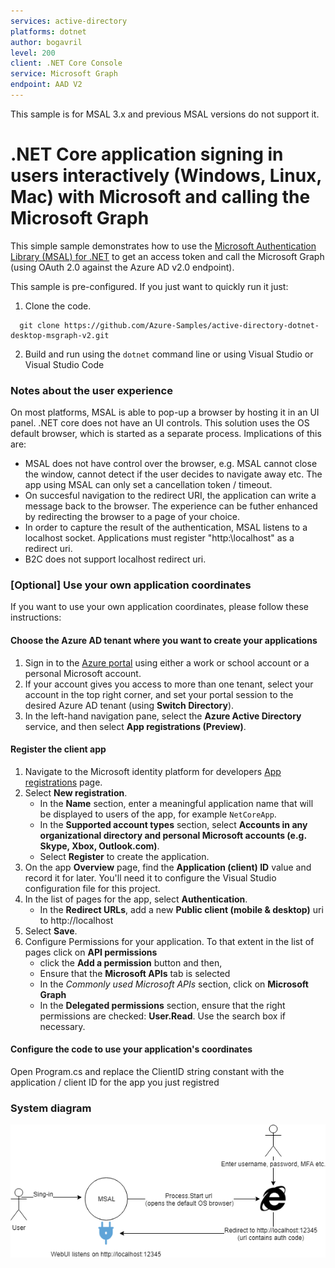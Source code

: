 ```yaml
---
services: active-directory
platforms: dotnet
author: bogavril
level: 200
client: .NET Core Console
service: Microsoft Graph
endpoint: AAD V2
---
```


This sample is for MSAL 3.x and previous MSAL versions do not support it.

# .NET Core application signing in users interactively (Windows, Linux, Mac) with Microsoft and calling the Microsoft Graph

This simple sample demonstrates how to use the [Microsoft Authentication Library (MSAL) for .NET](https://github.com/AzureAD/microsoft-authentication-library-for-dotnet) to get an access token and call the Microsoft Graph (using OAuth 2.0 against the Azure AD v2.0 endpoint).

This sample is pre-configured. If you just want to quickly run it just:

1. Clone the code.
```
  git clone https://github.com/Azure-Samples/active-directory-dotnet-desktop-msgraph-v2.git
```

2. Build and run using the `dotnet` command line or using Visual Studio or Visual Studio Code 

### Notes about the user experience

On most platforms, MSAL is able to pop-up a browser by hosting it in an UI panel. .NET core does not have an UI controls. 
This solution uses the OS default browser, which is started as a separate process. Implications of this are: 

- MSAL does not have control over the browser, e.g. MSAL cannot close the window, cannot detect if the user decides to navigate away etc. The app using MSAL can only set a cancellation token / timeout.
- On succesful navigation to the redirect URI, the application can write a message back to the browser. The experience can be futher enhanced by redirecting the browser to a page of your choice. 
- In order to capture the result of the authentication, MSAL listens to a localhost socket. Applications must register "http:\\localhost" as a redirect uri.
- B2C does not support localhost redirect uri.

### [Optional] Use your own application coordinates
If you want to use your own application coordinates, please follow these instructions:

#### Choose the Azure AD tenant where you want to create your applications

1. Sign in to the [Azure portal](https://portal.azure.com) using either a work or school account or a personal Microsoft account.
1. If your account gives you access to more than one tenant, select your account in the top right corner, and set your portal session to the desired Azure AD tenant
   (using **Switch Directory**).
1. In the left-hand navigation pane, select the **Azure Active Directory** service, and then select **App registrations (Preview)**.

#### Register the client app 

1. Navigate to the Microsoft identity platform for developers [App registrations](https://go.microsoft.com/fwlink/?linkid=2083908) page.
1. Select **New registration**.
   - In the **Name** section, enter a meaningful application name that will be displayed to users of the app, for example `NetCoreApp`.
   - In the **Supported account types** section, select **Accounts in any organizational directory and personal Microsoft accounts (e.g. Skype, Xbox, Outlook.com)**.
    - Select **Register** to create the application.
1. On the app **Overview** page, find the **Application (client) ID** value and record it for later. You'll need it to configure the Visual Studio configuration file for this project.
1. In the list of pages for the app, select **Authentication**.
   - In the **Redirect URLs**, add a new **Public client (mobile & desktop)** uri to http://localhost
 1. Select **Save**.
1. Configure Permissions for your application. To that extent in the list of pages click on **API permissions**
   - click the **Add a permission** button and then,
   - Ensure that the **Microsoft APIs** tab is selected
   - In the *Commonly used Microsoft APIs* section, click on **Microsoft Graph**
   - In the **Delegated permissions** section, ensure that the right permissions are checked: **User.Read**. Use the search box if necessary.

#### Configure the code to use your application's coordinates

Open Program.cs and replace the ClientID string constant with the application / client ID for the app you just registred

### System diagram

![flow of data](Extension.png)
